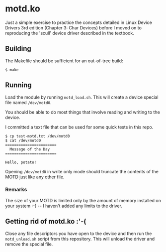 # motd.ko

Just a simple exercise to practice the concepts detailed in Linux Device
Drivers 3rd edition (Chapter 3: Char Devices) before I moved on to reproducing
the 'scull' device driver described in the textbook.

## Building

The Makefile should be sufficient for an out-of-tree build:

```
$ make
```

## Running

Load the module by running `motd_load.sh`. This will create a device special
file named `/dev/motd0`.

You should be able to do most things that involve reading and writing to the
device.

I committed a text file that can be used for some quick tests in this repo.

```
$ cp test-motd.txt /dev/motd0
$ cat /dev/motd0
=======================
  Message of the Day
=======================

Hello, potato!
```

Opening `/dev/motd0` in write only mode should truncate the contents of
the MOTD just like any other file.

### Remarks

The size of your MOTD is limited only by the amount of memory installed
on your system :-) -- I haven't added any limits to the driver.

## Getting rid of motd.ko :'-(

Close any file descriptors you have open to the device and then run the
`motd_unload.sh` script from this repository. This will unload the driver
and remove the special file.

